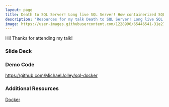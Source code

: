 ```yaml
---
layout: page
title: Death to SQL Server! Long live SQL Server! How containerized SQL Server makes development easier
description: "Resources for my talk Death to SQL Server! Long live SQL Server! How containerized SQL Server makes development easier."
image: https://user-images.githubusercontent.com/1228996/65446541-31e27d00-ddfa-11e9-89f0-953f4cc05c41.png
---
```


Hi! Thanks for attending my talk!

### Slide Deck

<a href="" target="_blank"></a>

### Demo Code

<a href="https://github.com/MichaelJolley/sql-docker" target="_blank">https://github.com/MichaelJolley/sql-docker</a>

### Additional Resources

<a href="https://www.docker.com/" target="_blank">Docker</a>
